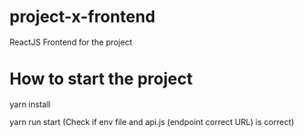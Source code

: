 # project-x-frontend
ReactJS Frontend for the project

# How to start the project
yarn install

yarn run start (Check if env file and api.js (endpoint correct URL) is correct)
